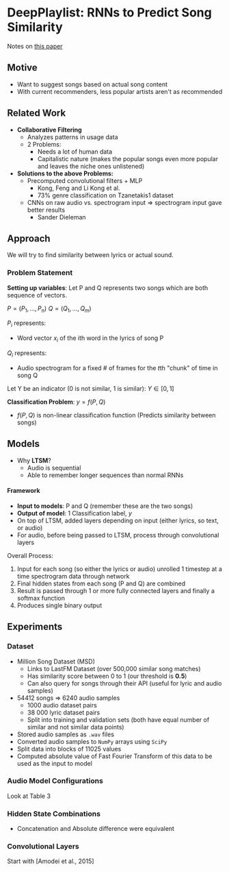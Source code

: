 # DeepPlaylist: RNNs to Predict Song Similarity
Notes on [this paper](https://cs224d.stanford.edu/reports/BalakrishnanDixit.pdf)

## Motive
- Want to suggest songs based on actual song content
- With current recommenders, less popular artists aren't as recommended

## Related Work
- **Collaborative Filtering**
  - Analyzes patterns in usage data
  - 2 Problems:
    - Needs a lot of human data
    - Capitalistic nature (makes the popular songs even more popular and leaves the niche ones unlistened)
- **Solutions to the above Problems:**
  - Precomputed convolutional filters + MLP 
    - Kong, Feng and Li Kong et al.
    - 73% genre classification on Tzanetakis1 dataset
  - CNNs on raw audio vs. spectrogram input => spectrogram input gave better results
    - Sander Dieleman

## Approach
We will try to find similarity between lyrics or actual sound.
### Problem Statement
**Setting up variables**:
Let P and Q represents two songs which are both sequence of vectors.

$P = (P_1, ..., P_n)$ 
$Q = (Q_1, ..., Q_m)$

$P_i$ represents:
- Word vector $x_i$ of the ith word in the lyrics of song P

$Q_i$ represents:
- Audio spectrogram for a fixed # of frames for the $t$th "chunk" of time in song Q

Let Y be an indicator (0 is not similar, 1 is similar): $Y ∈ [0, 1]$

**Classification Problem**: $y=f(P, Q)$
- $f(P, Q)$ is non-linear classification function (Predicts similarity between songs)

## Models
- Why **LTSM**?
  - Audio is sequential
  - Able to remember longer sequences than normal RNNs

#### Framework
- **Input to models**: P and Q (remember these are the two songs)
- **Output of model**: 1 Classification label, $y$
- On top of LTSM, added layers depending on input (either lyrics, so text, or audio)
- For audio, before being passed to LTSM, process through convolutional layers

Overall Process:
1. Input for each song (so either the lyrics or audio) unrolled 1 timestep at a time spectrogram data through network
2. Final hidden states from each song (P and Q) are combined
3. Result is passed through 1 or more fully connected layers and finally a softmax function
4. Produces single binary output

## Experiments
### Dataset
- Million Song Dataset (MSD) 
  - Links to LastFM Dataset (over 500,000 similar song matches)
  - Has similarity score between 0 to 1 (our threshold is **0.5**)
  - Can also query for songs through their API (useful for lyric and audio samples)
- 54412 songs => 6240 audio samples
  - 1000 audio dataset pairs
  - 38 000 lyric dataset pairs
  - Split into training and validation sets (both have equal number of similar and not similar data points)
- Stored audio samples as `.wav` files
- Converted audio samples to `NumPy` arrays using `SciPy`
- Split data into blocks of 11025 values
- Computed absolute value of Fast Fourier Transform of this data to be used as the input to model

### Audio Model Configurations
Look at Table 3

### Hidden State Combinations
- Concatenation and Absolute difference were equivalent

### Convolutional Layers
Start with [Amodei et al., 2015]





















